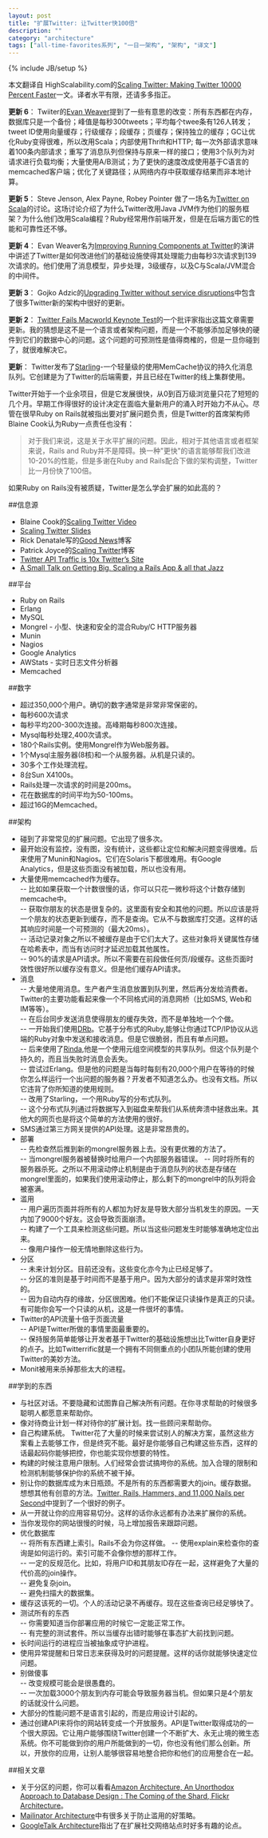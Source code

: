 ```yaml
---
layout: post
title: "扩展Twitter: 让Twitter快100倍"
description: ""
category: "architecture"
tags: ["all-time-favorites系列", "一日一架构", "架构", "译文"]
---
```

{% include JB/setup %}

本文翻译自 HighScalability.com的[Scaling Twitter: Making Twitter 10000 Percent Faster](http://highscalability.com/scaling-twitter-making-twitter-10000-percent-faster)一文。译者水平有限，还请多多指正。

**更新 6**： Twiiter的[Evan Weaver](http://blog.evanweaver.com/articles/2009/03/13/qcon-presentation/)提到了一些有意思的改变：所有东西都在内存，数据库只是一个备份；峰值是每秒300tweets；平均每个twee条有126人转发；tweet ID使用向量缓存；行级缓存；段缓存；页缓存；保持独立的缓存；GC让优化Ruby变得很难，所以改用Scala；内部使用Thrift和HTTP; 每一次外部请求意味着100条内部请求；重写了消息队列但保持与原来一样的接口；使用3个队列为对请求进行负载均衡；大量使用A/B测试；为了更快的速度改成使用基于C语言的memcached客户端；优化了关键路径；从网络内存中获取缓存结果而非本地计算。

**更新 5**： Steve Jenson, Alex Payne, Robey Pointer 做了一场名为[Twitter on Scala](http://www.artima.com/scalazine/articles/twitter_on_scala.html)的讨论。这场讨论介绍了为什么Twitter改用Java JVM作为他们的服务框架？为什么他们改用Scala编程？Ruby经常用作前端开发，但是在后端方面它的性能和可靠性还不够。

**更新 4**： Evan Weaver名为[Improving Running Components at Twitter](http://blog.evanweaver.com/articles/2009/03/13/qcon-presentation/)的演讲中讲述了Twitter是如何改进他们的基础设施使得其处理能力由每秒3次请求到139次请求的。他们使用了消息模型，异步处理，3级缓存，以及C与Scala/JVM混合的中间件。

**更新 3**： Gojko Adzic的[Upgrading Twitter without service disruptions](http://gojko.net/2009/03/16/qcon-london-2009-upgrading-twitter-without-service-disruptions/)中包含了很多Twitter新的架构中很好的更新。

**更新 2**： [Twitter Fails Macworld Keynote Test](http://www.techcrunch.com/2008/01/15/twitter-fails-macworld-keynote-test/)的一个批评家指出这篇文章需要更新。我的猜想是这不是一个语言或者架构问题，而是一个不能够添加足够快的硬件到它们的数据中心的问题。这个问题的可预测性是值得商榷的，但是一旦你碰到了，就很难解决它。

**更新**： Twitter发布了[Starling](http://rubyforge.org/projects/starling)-一个轻量级的使用MemCache协议的持久化消息队列。它创建是为了Twitter的后端需要，并且已经在Twitter的线上集群使用。

Twitter开始于一个业余项目，但是它发展很快，从0到百万级浏览量只花了短短的几个月。早期工作得很好的设计决定在面临大量新用户的涌入时开始力不从心。尽管在很早Ruby on Rails就被指出要对扩展问题负责，但是Twitter的首席架构师Blaine Cook认为Ruby一点责任也没有：
> 对于我们来说，这是关于水平扩展的问题。因此，相对于其他语言或者框架来说，Rails and Ruby并不是障碍。换一种"更快"的语言能够帮我们改进10-20%的性能，但是多谢在Ruby and Rails配合下做的架构调整，Twitter比一月份快了100倍。

如果Ruby on Rails没有被质疑，Twitter是怎么学会扩展的如此高的？

##信息源
* Blaine Cook的[Scaling Twitter Video](http://video.google.com/videoplay?docid=-7846959339830379167)
* [Scaling Twitter Slides](http://www.slideshare.net/Blaine/scaling-twitter)
* Rick Denatale写的[Good News](http://talklikeaduck.denhaven2.com/articles/2007/06/22/good-news)博客
* Patrick Joyce的[Scaling Twitter](http://pragmati.st/2007/5/20/scaling-twitter)博客
* [Twitter API Traffic is 10x Twitter’s Site](http://readwritetalk.com/2007/09/05/biz-stone-co-founder-twitter/)
* [A Small Talk on Getting Big. Scaling a Rails App & all that Jazz](http://www.slideshare.net/britt/a-small-talk-on-getting-big-113066)

##平台
* Ruby on Rails
* Erlang
* MySQL
* Mongrel - 小型、快速和安全的混合Ruby/C HTTP服务器
* Munin
* Nagios
* Google Analytics
* AWStats - 实时日志文件分析器
* Memcached

##数字
* 超过350,000个用户。确切的数字通常是非常非常保密的。
* 每秒600次请求
* 每秒平均200-300次连接。高峰期每秒800次连接。
* Mysql每秒处理2,400次请求。
* 180个Rails实例。使用Mongrel作为Web服务器。
* 1个Mysql主服务器(8核)和一个从服务器。从机是只读的。
* 30多个工作处理流程。
* 8台Sun X4100s。
* Rails处理一次请求的时间是200ms。
* 花在数据库的时间平均为50-100ms。
* 超过16G的Memcached。

##架构
* 碰到了非常常见的扩展问题。它出现了很多次。
* 最开始没有监控，没有图，没有统计，这些都让定位和解决问题变得很难。后来使用了Munin和Nagios。它们在Solaris下都很难用。有Google Analytics，但是这些页面没有被加载，所以也没有用。
* 大量使用memcached作为缓存。  
  -- 比如如果获取一个计数很慢的话，你可以只花一微秒将这个计数存储到memcache中。  
  -- 获取你朋友的状态是很复杂的。这里面有安全和其他的问题。所以应该是将一个朋友的状态更新到缓存，而不是查询。它从不与数据库打交道。这样的话其响应时间是一个可预测的（最大20ms）。  
  -- 活动记录对象之所以不被缓存是由于它们太大了。这些对象将关键属性存储在哈希表中，而当有访问时才延迟加载其他属性。  
  -- 90%的请求是API请求。所以不需要在前段做任何页/段缓存。这些页面时效性很好所以缓存没有意义。但是他们缓存API请求。  
* 消息  
  -- 大量地使用消息。生产者产生消息放置到队列里，然后再分发给消费者。Twitter的主要功能看起来像一个不同格式间的消息网桥（比如SMS, Web和IM等等）。  
  -- 在后台同步发送消息使得朋友的缓存失效，而不是单独地一个个做。  
  -- 一开始我们使用[DRb](http://chadfowler.com/ruby/drb.html)。它基于分布式的Ruby,能够让你通过TCP/IP协议从远端的Ruby对象中发送和接收消息。但是它很脆弱，而且有单点问题。  
  -- 后来使用了[Rinda](http://www.ruby-doc.org/stdlib/libdoc/rinda/rdoc/index.html),他是一个使用元组空间模型的共享队列。但这个队列是个持久的，而且当失败时消息会丢失。  
  -- 尝试过Erlang。但是他的问题是当每时每刻有20,000个用户在等待的时候你怎么样运行一个出问题的服务器？开发者不知道怎么办。也没有文档。所以它违背了你所知道的使用规则。  
  -- 改用了Starling，一个用Ruby写的分布式队列。  
  -- 这个分布式队列通过将数据写入到磁盘来帮我们从系统奔溃中拯救出来。其他大的网页也是将这个简单的方法使用的很好。  
* SMS通过第三方网关提供的API处理。这是非常昂贵的。
* 部署  
  -- 先检查然后推到新的mongrel服务器上去。没有更优雅的方法了。  
  -- 当mongrel服务器被替换时给用户一个内部服务器错误。 
  -- 同时将所有的服务器杀死。之所以不用滚动停止机制是由于消息队列的状态是存储在mongrel里面的，如果我们使用滚动停止，那么剩下的mongrel中的队列将会被塞满。  
* 滥用  
  -- 用户遍历页面并将所有的人都加为好友是导致大部分当机发生的原因。一天内加了9000个好友。这会导致页面崩溃。  
  -- 构建了一个工具来检测这些问题。所以当这些问题发生时能够准确地定位出来。  
  -- 像用户操作一般无情地删除这些行为。  
* 分区  
  -- 未来计划分区。目前还没有。这些变化亦今为止已经足够了。  
  -- 分区的准则是基于时间而不是基于用户。因为大部分的请求是非常时效性的。  
  -- 因为自动内存的缘故，分区很困难。他们不能保证只读操作是真正的只读。有可能你会写一个只读的从机，这是一件很坏的事情。  
* Twitter的API流量十倍于页面流量  
  -- API是Twitter所做的事情里面最重要的。  
  -- 保持服务简单能够让开发者基于Twitter的基础设施想出比Twitter自身更好的点子。比如Twitterrific就是一个拥有不同侧重点的小团队所能创建的使用Twitter的美妙方法。
* Monit被用来杀掉那些太大的进程。

##学到的东西
* 与社区对话。不要隐藏和试图靠自己解决所有问题。在你寻求帮助的时候很多聪明人都愿意来帮助你。
* 像对待商业计划一样对待你的扩展计划。找一些顾问来帮助你。  
* 自己构建系统。 Twitter花了大量的时候来尝试别人的解决方案，虽然这些方案看上去能够工作，但是终究不能。最好是你能够自己构建这些东西，这样的话最起码你能够把控，你也能实现你想要的特性。
* 构建的时候注意用户限制。人们经常会尝试搞垮你的系统。加入合理的限制和检测机制能够保护你的系统不被干掉。
* 别让你的数据库成为末日瓶颈。不是所有的东西都需要大的join。缓存数据。想想其他有创意的方法。[Twitter, Rails, Hammers, and 11,000 Nails per Second](http://www.mooseyard.com/Jens/2007/04/twitter-rails-hammers-and-11000-nails-per-second/)中提到了一个很好的例子。
* 从一开就让你的应用容易切分。这样的话你永远都有办法来扩展你的系统。
* 当你发现你的网站很慢的时候，马上增加报告来跟踪问题。
* 优化数据库  
  -- 将所有东西建上索引。Rails不会为你这样做。 
  -- 使用explain来检查你的查询是如何运行的。索引可能不会像你想的那样工作。  
  -- 一定的反规范化。比如，将用户ID和其朋友ID存在一起，这样避免了大量的代价高的join操作。  
  -- 避免复杂join。  
  -- 避免扫描大的数据集。
* 缓存这该死的一切。个人的活动记录不再缓存。现在这些查询已经足够快了。  
* 测试所有的东西  
  -- 你需要知道当你部署应用的时候它一定能正常工作。  
  -- 有完整的测试套件。所以当缓存出错时能够在事态扩大前找到问题。  
* 长时间运行的进程应当被抽象成守护进程。  
* 使用异常提醒和日常日志来获得及时的问题提醒。这样的话你就能够快速定位问题。  
* 别做傻事  
  -- 改变规模可能会是很愚蠢的。  
  -- 一次加载3000个朋友到内存可能会导致服务器当机。但如果只是4个朋友的话就没什么问题。  
* 大部分的性能问题不是语言引起的，而是应用设计引起的。
* 通过创建API来将你的网站转变成一个开放服务。API是Twitter取得成功的一个很大原因。它让用户能够围绕Twitter创建一个不断扩大、永无止境的微生态系统。你不可能做到你的用户所能做到的一切，你也没有他们那么创新。所以，开放你的应用，让别人能够很容易地整合把你和他们的应用整合在一起。

##相关文章
* 关于分区的问题，你可以看看[Amazon Architecture, An Unorthodox Approach to Database Design : The Coming of the Shard, Flickr Architecture](http://highscalability.com/amazon-architecture)。
* [Mailinator Architecture](http://highscalability.com/mailinator-architecture)中有很多关于防止滥用的好策略。
* [GoogleTalk Architecture](http://highscalability.com/googletalk-architecture)指出了在扩展社交网络站点时好多有趣的论点。


